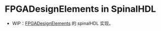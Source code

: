 # FPGADesignElements in SpinalHDL

- WIP：[FPGADesignElements](http://fpgacpu.ca/fpga/index.html) 的 spinalHDL 实现。